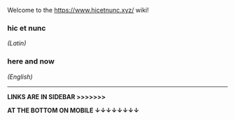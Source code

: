 Welcome to the https://www.hicetnunc.xyz/ wiki!

### **hic et nunc** 
_(Latin)_

### **here and now**
_(English)_


***

**LINKS ARE IN SIDEBAR >>>>>>>**

**AT THE BOTTOM ON MOBILE ↓↓↓↓↓↓↓↓**